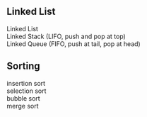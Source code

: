 

## Linked List

Linked List  
Linked Stack (LIFO, push and pop at top)  
Linked Queue (FIFO, push at tail, pop at head)  

## Sorting

insertion sort  
selection sort  
bubble sort  
merge sort  






